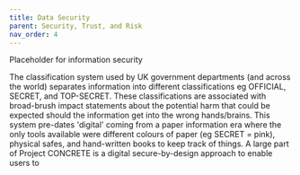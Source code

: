 ```yaml
---
title: Data Security
parent: Security, Trust, and Risk
nav_order: 4
---
```


Placeholder for information security

The classification system used by UK government departments (and across the world) separates information into different classifications eg OFFICIAL, SECRET, and TOP-SECRET.  These classifications are associated with broad-brush impact statements about the potential harm that could be expected should the information get into the wrong hands/brains. This system pre-dates 'digital' coming from a paper information era where the only tools available were different colours of paper (eg SECRET = pink), physical safes, and hand-written books to keep track of things. A large part of Project CONCRETE is a digital secure-by-design approach to enable users to 